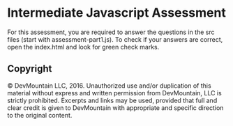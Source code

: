 Intermediate Javascript Assessment
=========

For this assessment, you are required to answer the questions in the src files (start with assessment-part1.js). To check if your answers are correct, open the index.html and look for green check marks.

## Copyright

© DevMountain LLC, 2016. Unauthorized use and/or duplication of this material without express and written permission from DevMountain, LLC is strictly prohibited. Excerpts and links may be used, provided that full and clear credit is given to DevMountain with appropriate and specific direction to the original content.
